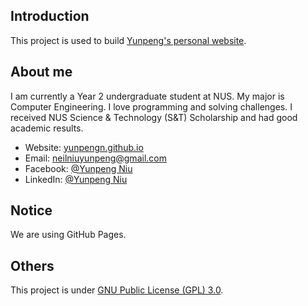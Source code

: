 ## Introduction
This project is used to build [Yunpeng's personal website](https://yunpengn.github.io/).

## About me
I am currently a Year 2 undergraduate student at NUS. My major is Computer Engineering. I love programming and solving challenges. I received NUS Science & Technology (S&T) Scholarship and had good academic results.

- Website: [yunpengn.github.io](https://yunpengn.github.io/)
- Email: neilniuyunpeng@gmail.com
- Facebook: [@Yunpeng Niu](https://www.facebook.com/NeilNiuYunpeng)
- LinkedIn: [@Yunpeng Niu](https://www.linkedin.com/in/yunpeng-niu)

## Notice
We are using GitHub Pages.

## Others
This project is under [GNU Public License (GPL) 3.0](LICENSE).
